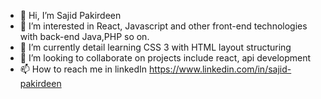 - 👋 Hi, I’m Sajid Pakirdeen
- 👀 I’m interested in React, Javascript and other front-end technologies with back-end Java,PHP so on.
- 🌱 I’m currently detail learning CSS 3 with HTML layout structuring
- 💞️ I’m looking to collaborate on projects include react, api development 
- 📫 How to reach me in linkedIn https://www.linkedin.com/in/sajid-pakirdeen
<!---
rmit-s3615000-sajid-pakirdeen/rmit-s3615000-sajid-pakirdeen is a ✨ special ✨ repository because its `README.md` (this file) appears on your GitHub profile.
You can click the Preview link to take a look at your changes.
--->
